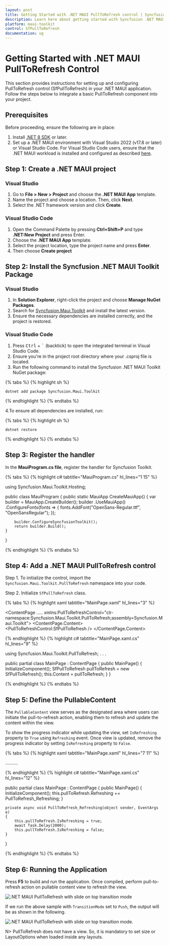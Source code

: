 ```yaml
---
layout: post
title: Getting Started with .NET MAUI PullToRefresh control | Syncfusion
description: Learn here about getting started with Syncfusion .NET MAUI PullToRefresh (SfPullToRefresh) control, its elements, and more.
platform: maui-toolkit
control: SfPullToRefresh
documentation: ug
---
```


# Getting Started with .NET MAUI PullToRefresh Control

This section provides instructions for setting up and configuring PullToRefresh control (SfPullToRefresh) in your .NET MAUI application. Follow the steps below to integrate a basic PullToRefresh component into your project.

## Prerequisites
Before proceeding, ensure the following are in place:

 1. Install [.NET 8 SDK](https://dotnet.microsoft.com/en-us/download/dotnet/8.0) or later.
 2. Set up a .NET MAUI environment with Visual Studio 2022 (v17.8 or later) or Visual Studio Code. For Visual Studio Code users, ensure that the .NET MAUI workload is installed and configured as described [here](https://learn.microsoft.com/en-us/dotnet/maui/get-started/installation?view=net-maui-8.0&tabs=visual-studio-code).

## Step 1: Create a .NET MAUI project

### Visual Studio

1. Go to **File > New > Project** and choose the **.NET MAUI App** template.
2. Name the project and choose a location. Then, click **Next**.
3. Select the .NET framework version and click **Create**.

### Visual Studio Code

1. Open the Command Palette by pressing **Ctrl+Shift+P** and type **.NET:New Project** and press Enter.
2. Choose the **.NET MAUI App** template.
3. Select the project location, type the project name and press **Enter**.
4. Then choose **Create project**
 
## Step 2: Install the Syncfusion .NET MAUI Toolkit Package
 
### Visual Studio
1. In **Solution Explorer**, right-click the project and choose **Manage NuGet Packages**.
2. Search for [Syncfusion.Maui.Toolkit](https://help.syncfusion.com/cr/maui-toolkit/Syncfusion.Maui.Toolkit.html) and install the latest version.
3. Ensure the necessary dependencies are installed correctly, and the project is restored.

### Visual Studio Code
1. Press <kbd>Ctrl</kbd> + <kbd>`</kbd> (backtick) to open the integrated terminal in Visual Studio Code.
2. Ensure you're in the project root directory where your .csproj file is located.
3. Run the following command to install the Syncfusion .NET MAUI Toolkit NuGet package:

{% tabs %}
{% highlight sh  %}

    dotnet add package Syncfusion.Maui.Toolkit

{% endhighlight %}
{% endtabs %}

4.To ensure all dependencies are installed, run:

{% tabs %}
{% highlight sh  %}

    dotnet restore

{% endhighlight %}
{% endtabs %}

## Step 3: Register the handler

In the **MauiProgram.cs file**, register the handler for Syncfusion Toolkit.

{% tabs %}
{% highlight c# tabtitle="MauiProgram.cs" hl_lines="1 15" %}

using Syncfusion.Maui.Toolkit.Hosting;

public class MauiProgram 
{
    public static MauiApp CreateMauiApp()
    {
        var builder = MauiApp.CreateBuilder();
        builder
        .UseMauiApp<App>()
        .ConfigureFonts(fonts =>
        {
            fonts.AddFont("OpenSans-Regular.ttf", "OpenSansRegular");
        });

        builder.ConfigureSyncfusionToolkit();
        return builder.Build();
    }
}

{% endhighlight %} 
{% endtabs %}
 
## Step 4: Add a .NET MAUI PullToRefresh control
 
Step 1. To initialize the control, import the `Syncfusion.Maui.Toolkit.PullToRefresh` namespace into your code.

Step 2. Initialize `SfPullToRefresh` class.

{% tabs %}
{% highlight xaml tabtitle="MainPage.xaml" hl_lines="3" %}

<ContentPage 
    .....
    xmlns:PullToRefreshControl="clr-namespace:Syncfusion.Maui.Toolkit.PullToRefresh;assembly=Syncfusion.Maui.Toolkit">
    <ContentPage.Content> 
        <PullToRefreshControl:SfPullToRefresh />
    </ContentPage.Content> 
</ContentPage>

{% endhighlight %}
{% highlight c# tabtitle="MainPage.xaml.cs" hl_lines="9" %}

using Syncfusion.Maui.Toolkit.PullToRefresh;
. . .

public partial class MainPage : ContentPage
{
    public MainPage()
    {
        InitializeComponent();
        SfPullToRefresh pullToRefresh = new SfPullToRefresh();
        this.Content = pullToRefresh;
    }
}

{% endhighlight %}
{% endtabs %}

## Step 5: Define the PullableContent

The `PullableContent` view serves as the designated area where users can initiate the pull-to-refresh action, enabling them to refresh and update the content within the view.

To show the progress indicator while updating the view, set `IsRefreshing` property to `True` using `Refreshing` event. Once view is updated, remove the progress indicator by setting `IsRefreshing` property to `False`.

{% tabs %}
{% highlight xaml tabtitle="MainPage.xaml" hl_lines="7 11" %}

<ContentPage xmlns:PullToRefreshControl="clr-namespace:Syncfusion.Maui.Toolkit.PullToRefresh;assembly=Syncfusion.Maui.Toolkit">
        ..........
    <PullToRefreshControl:SfPullToRefresh x:Name="pullToRefresh">
        <PullToRefreshControl:SfPullToRefresh.PullableContent>
            <StackLayout>
                <Label Text="sample page" />
            </StackLayout>
        </PullToRefreshControl:SfPullToRefresh.PullableContent>
    </PullToRefreshControl:SfPullToRefresh>
</ContentPage>

{% endhighlight %}
{% highlight c# tabtitle="MainPage.xaml.cs" hl_lines="12" %}

public partial class MainPage : ContentPage
{
    public MainPage()
    {
        InitializeComponent();
        this.pullToRefresh.Refreshing += PullToRefresh_Refreshing;
    }

    private async void PullToRefresh_Refreshing(object sender, EventArgs e)
    {
        this.pullToRefresh.IsRefreshing = true;
        await Task.Delay(2000);
        this.pullToRefresh.IsRefreshing = false;
    }
}

{% endhighlight %}
{% endtabs %}

## Step 6: Running the Application

Press **F5** to build and run the application. Once compiled, perform pull-to-refresh action on pullable content view to refresh the view.

![.NET MAUI PullToRefresh with slide on top transition mode](Images/getting-started//maui-pull-to-refresh-slideontop-mode.gif)

If we run the above sample with `TransitionMode` set to `Push`, the output will be as shown in the following.

![.NET MAUI PullToRefresh with slide on top transition mode](Images/getting-started//maui-pull-to-refresh-push-mode.gif).

N> PullToRefresh does not have a view. So, it is mandatory to set size or LayoutOptions when loaded inside any layouts.